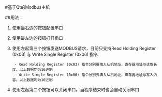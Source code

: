 #基于Qt的Modbus主机

##用法：
1. 使用最右边的按钮配置串口
2. 使用最左边的按钮打开串口
3. 使用左起第三个按钮发送MODBUS请求，目前只支持Read Holding Register (0x03) 与 Write Single Register (0x06) 指令

        - Read Holding Register (0x03) 指令分别要填入从机地址，寄存器地址与读取长度，以上数据均为16进制
        - Write Single Register (0x06) 指令分别要填入从机地址，寄存器地址与写入内容，以上数据均为16进制

4. 使用左起第二个按钮可以关闭串口，当程序结束时也会自动关闭串口
